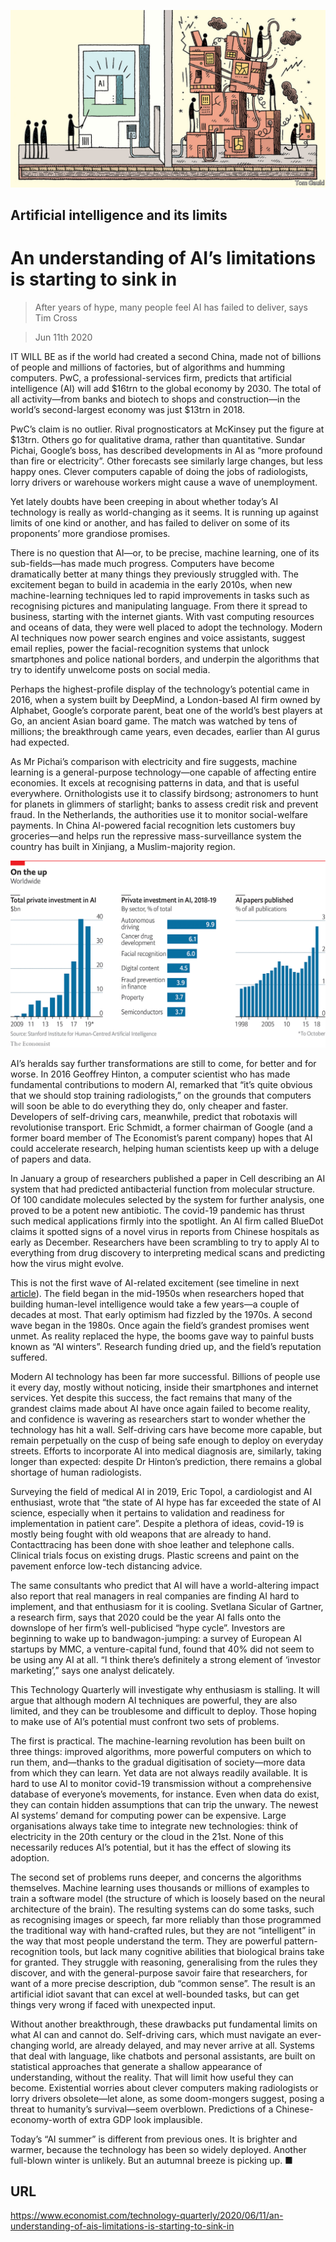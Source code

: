 ![](./images/20200613_TQD001_0.jpg)

## Artificial intelligence and its limits

# An understanding of AI’s limitations is starting to sink in

> After years of hype, many people feel AI has failed to deliver, says Tim Cross

> Jun 11th 2020

IT WILL BE as if the world had created a second China, made not of billions of people and millions of factories, but of algorithms and humming computers. PwC, a professional-services firm, predicts that artificial intelligence (AI) will add $16trn to the global economy by 2030. The total of all activity—from banks and biotech to shops and construction—in the world’s second-largest economy was just $13trn in 2018.

PwC’s claim is no outlier. Rival prognosticators at McKinsey put the figure at $13trn. Others go for qualitative drama, rather than quantitative. Sundar Pichai, Google’s boss, has described developments in AI as “more profound than fire or electricity”. Other forecasts see similarly large changes, but less happy ones. Clever computers capable of doing the jobs of radiologists, lorry drivers or warehouse workers might cause a wave of unemployment.

Yet lately doubts have been creeping in about whether today’s AI technology is really as world-changing as it seems. It is running up against limits of one kind or another, and has failed to deliver on some of its proponents’ more grandiose promises.

There is no question that AI—or, to be precise, machine learning, one of its sub-fields—has made much progress. Computers have become dramatically better at many things they previously struggled with. The excitement began to build in academia in the early 2010s, when new machine-learning techniques led to rapid improvements in tasks such as recognising pictures and manipulating language. From there it spread to business, starting with the internet giants. With vast computing resources and oceans of data, they were well placed to adopt the technology. Modern AI techniques now power search engines and voice assistants, suggest email replies, power the facial-recognition systems that unlock smartphones and police national borders, and underpin the algorithms that try to identify unwelcome posts on social media.

Perhaps the highest-profile display of the technology’s potential came in 2016, when a system built by DeepMind, a London-based AI firm owned by Alphabet, Google’s corporate parent, beat one of the world’s best players at Go, an ancient Asian board game. The match was watched by tens of millions; the breakthrough came years, even decades, earlier than AI gurus had expected.

As Mr Pichai’s comparison with electricity and fire suggests, machine learning is a general-purpose technology—one capable of affecting entire economies. It excels at recognising patterns in data, and that is useful everywhere. Ornithologists use it to classify birdsong; astronomers to hunt for planets in glimmers of starlight; banks to assess credit risk and prevent fraud. In the Netherlands, the authorities use it to monitor social-welfare payments. In China AI-powered facial recognition lets customers buy groceries—and helps run the repressive mass-surveillance system the country has built in Xinjiang, a Muslim-majority region.

![](./images/20200613_TQC622.png)

AI’s heralds say further transformations are still to come, for better and for worse. In 2016 Geoffrey Hinton, a computer scientist who has made fundamental contributions to modern AI, remarked that “it’s quite obvious that we should stop training radiologists,” on the grounds that computers will soon be able to do everything they do, only cheaper and faster. Developers of self-driving cars, meanwhile, predict that robotaxis will revolutionise transport. Eric Schmidt, a former chairman of Google (and a former board member of The Economist’s parent company) hopes that AI could accelerate research, helping human scientists keep up with a deluge of papers and data.

In January a group of researchers published a paper in Cell describing an AI system that had predicted antibacterial function from molecular structure. Of 100 candidate molecules selected by the system for further analysis, one proved to be a potent new antibiotic. The covid-19 pandemic has thrust such medical applications firmly into the spotlight. An AI firm called BlueDot claims it spotted signs of a novel virus in reports from Chinese hospitals as early as December. Researchers have been scrambling to try to apply AI to everything from drug discovery to interpreting medical scans and predicting how the virus might evolve.

This is not the first wave of AI-related excitement (see timeline in next [article](https://www.economist.com//technology-quarterly/2020/06/11/for-ai-data-are-harder-to-come-by-than-you-think)). The field began in the mid-1950s when researchers hoped that building human-level intelligence would take a few years—a couple of decades at most. That early optimism had fizzled by the 1970s. A second wave began in the 1980s. Once again the field’s grandest promises went unmet. As reality replaced the hype, the booms gave way to painful busts known as “AI winters”. Research funding dried up, and the field’s reputation suffered.

Modern AI technology has been far more successful. Billions of people use it every day, mostly without noticing, inside their smartphones and internet services. Yet despite this success, the fact remains that many of the grandest claims made about AI have once again failed to become reality, and confidence is wavering as researchers start to wonder whether the technology has hit a wall. Self-driving cars have become more capable, but remain perpetually on the cusp of being safe enough to deploy on everyday streets. Efforts to incorporate AI into medical diagnosis are, similarly, taking longer than expected: despite Dr Hinton’s prediction, there remains a global shortage of human radiologists.

Surveying the field of medical AI in 2019, Eric Topol, a cardiologist and AI enthusiast, wrote that “the state of AI hype has far exceeded the state of AI science, especially when it pertains to validation and readiness for implementation in patient care”. Despite a plethora of ideas, covid-19 is mostly being fought with old weapons that are already to hand. Contacttracing has been done with shoe leather and telephone calls. Clinical trials focus on existing drugs. Plastic screens and paint on the pavement enforce low-tech distancing advice.

The same consultants who predict that AI will have a world-altering impact also report that real managers in real companies are finding AI hard to implement, and that enthusiasm for it is cooling. Svetlana Sicular of Gartner, a research firm, says that 2020 could be the year AI falls onto the downslope of her firm’s well-publicised “hype cycle”. Investors are beginning to wake up to bandwagon-jumping: a survey of European AI startups by MMC, a venture-capital fund, found that 40% did not seem to be using any AI at all. “I think there’s definitely a strong element of ‘investor marketing’,” says one analyst delicately.

This Technology Quarterly will investigate why enthusiasm is stalling. It will argue that although modern AI techniques are powerful, they are also limited, and they can be troublesome and difficult to deploy. Those hoping to make use of AI’s potential must confront two sets of problems.

The first is practical. The machine-learning revolution has been built on three things: improved algorithms, more powerful computers on which to run them, and—thanks to the gradual digitisation of society—more data from which they can learn. Yet data are not always readily available. It is hard to use AI to monitor covid-19 transmission without a comprehensive database of everyone’s movements, for instance. Even when data do exist, they can contain hidden assumptions that can trip the unwary. The newest AI systems’ demand for computing power can be expensive. Large organisations always take time to integrate new technologies: think of electricity in the 20th century or the cloud in the 21st. None of this necessarily reduces AI’s potential, but it has the effect of slowing its adoption.

The second set of problems runs deeper, and concerns the algorithms themselves. Machine learning uses thousands or millions of examples to train a software model (the structure of which is loosely based on the neural architecture of the brain). The resulting systems can do some tasks, such as recognising images or speech, far more reliably than those programmed the traditional way with hand-crafted rules, but they are not “intelligent” in the way that most people understand the term. They are powerful pattern-recognition tools, but lack many cognitive abilities that biological brains take for granted. They struggle with reasoning, generalising from the rules they discover, and with the general-purpose savoir faire that researchers, for want of a more precise description, dub “common sense”. The result is an artificial idiot savant that can excel at well-bounded tasks, but can get things very wrong if faced with unexpected input.

Without another breakthrough, these drawbacks put fundamental limits on what AI can and cannot do. Self-driving cars, which must navigate an ever-changing world, are already delayed, and may never arrive at all. Systems that deal with language, like chatbots and personal assistants, are built on statistical approaches that generate a shallow appearance of understanding, without the reality. That will limit how useful they can become. Existential worries about clever computers making radiologists or lorry drivers obsolete—let alone, as some doom-mongers suggest, posing a threat to humanity’s survival—seem overblown. Predictions of a Chinese-economy-worth of extra GDP look implausible.

Today’s “AI summer” is different from previous ones. It is brighter and warmer, because the technology has been so widely deployed. Another full-blown winter is unlikely. But an autumnal breeze is picking up. ■

## URL

https://www.economist.com/technology-quarterly/2020/06/11/an-understanding-of-ais-limitations-is-starting-to-sink-in
